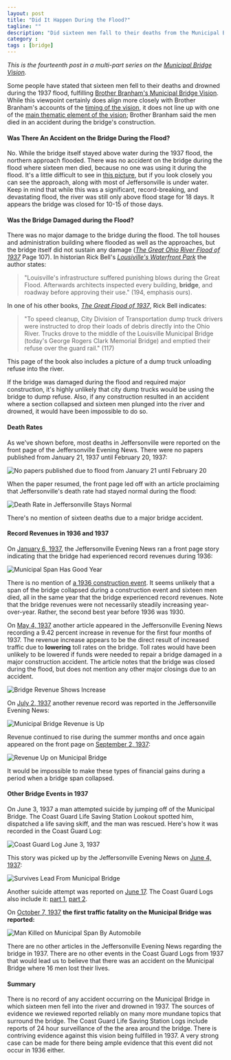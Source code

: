 ```yaml
---
layout: post
title: "Did It Happen During the Flood?"
tagline: ""
description: "Did sixteen men fall to their deaths from the Municipal Bridge during the great flood of 1937? Or in 1936?"
category : 
tags : [bridge]
---
```


_This is the fourteenth post in a multi-part series on the <a href="/tags.html#bridge-ref">Municipal Bridge Vision</a>._

Some people have stated that sixteen men fell to their deaths and drowned during the 1937 flood, fulfilling [Brother Branham's Municipal Bridge Vision](2013/02/16/What-Did-Brother-Branham-Say-About-The-Bridge/).  While this viewpoint  certainly does align more closely with Brother Branham's accounts of the [timing of the vision](2013/02/20/Timing-Problems-With-The-Bridge-Vision/), it does not line up with one of the [main thematic element of the vision](2013/02/16/What-Did-Brother-Branham-Say-About-The-Bridge/); Brother Branham said the men died in an accident during the bridge's construction.  

#### Was There An Accident on the Bridge During the Flood?

No.  While the bridge itself stayed above water during the 1937 flood, the northern approach flooded.  There was no accident on the bridge during the flood where sixteen men died, because no one was using it during the flood.  It's a little difficult to see in [this picture](http://uofllibraries.files.wordpress.com/2012/03/lou-e-to-jeff-in.jpg), but if you look closely you can see the approach, along with most of Jeffersonville is under water.  Keep in mind that while this was a significant, record-breaking, and devastating flood, the river was still only above flood stage for 18 days.  It appears the bridge was closed for 10-15 of those days.

#### Was the Bridge Damaged during the Flood?

There was no major damage to the bridge during the flood.  The toll houses and administration building where flooded as well as the approaches, but the bridge itself did not sustain any damage ([*The Great Ohio River Flood of 1937*](http://www.amazon.com/Great-Images-America-Arcadia-Publishing/dp/0738568589/ref=sr_1_2?s=books&ie=UTF8&qid=1363659342&sr=1-2&keywords=the+great+flood+of+1937) Page 107).  In historian Rick Bell's [*Lousiville's Waterfront Park*](http://www.amazon.com/Louisvilles-Waterfront-Park-Riverfront-Renaissance/dp/1935497324/ref=sr_1_2?ie=UTF8&qid=1363658985&sr=8-2&keywords=Louisville%27s+waterfront+park) the author states:

>"Louisville's infrastructure suffered punishing blows during the Great Flood.  Afterwards architects inspected every building, **bridge**, and roadway before approving their use." (194, emphasis ours).  

In one of his other books, [*The Great Flood of 1937*](http://www.amazon.com/Great-Flood-1937-Soaring-Spirits/dp/1884532829/ref=sr_1_1?s=books&ie=UTF8&qid=1363659342&sr=1-1&keywords=the+great+flood+of+1937), Rick Bell indicates:

> "To speed cleanup, City Division of Transportation dump truck drivers were instructed to drop their loads of debris directly into the Ohio River.  Trucks drove to the middle of the Louisville Municipal Bridge (today's George Rogers Clark Memorial Bridge) and emptied their refuse over the guard rail." (117)

This page of the book also includes a picture of a dump truck unloading refuse into the river.  

If the bridge was damaged during the flood and required major construction, it's highly unlikely that city dump trucks would be using the bridge to dump refuse.  Also, if any construction resulted in an accident where a section collapsed and sixteen men plunged into the river and drowned, it would have been impossible to do so.  

#### Death Rates

As we've shown before, most deaths in Jeffersonville were reported on the front page of the Jeffersonville Evening News.  There were no papers published from January 21, 1937 until February 20, 1937:

<img src="/assets/Bridge/NoPapersDueToFlood.jpg" alt="No papers published due to flood from January 21 until February 20" class="img img-polaroid" />

When the paper resumed, the front page led off with an article proclaiming that Jeffersonville's death rate had stayed normal during the flood:

<img src="/assets/Bridge/19370220.jpg" alt="Death Rate in Jeffersonville Stays Normal" class="img img-polaroid" />

There's no mention of sixteen deaths due to a major bridge accident.

#### Record Revenues in 1936 and 1937

On [January 6, 1937](/assets/Bridge/19370106.pdf), the Jeffersonville Evening News ran a front page story indicating that the bridge had experienced record revenues during 1936:

<img src="/assets/Bridge/19370106_MunicipalSpanHasGoodYear.jpg" alt="Municipal Span Has Good Year" class="img img-polaroid" />

There is no mention of [a 1936 construction event](2013/03/09/Coast-Guard-Life-Saving-Station/).  It seems unlikely that a span of the bridge collapsed during a construction event and sixteen men died, all in the same year that the bridge experienced record revenues.  Note that the bridge revenues were not necessarily steadily increasing year-over-year.  Rather, the second best year before 1936 was 1930.  

On [May 4, 1937](/assets/Bridge/19370504.pdf) another article appeared in the Jeffersonville Evening News recording a 9.42 percent increase in revenue for the first four months of 1937.  The revenue increase appears to be the direct result of increased traffic due to **lowering** toll rates on the bridge.  Toll rates would have been unlikely to be lowered if funds were needed to repair a bridge damaged in a major construction accident.  The article notes that the bridge was closed during the flood, but does not mention any other major closings due to an accident.  

<img src="/assets/Bridge/19370504.jpg" alt="Bridge Revenue Shows Increase" class="img img-polaroid" />

On [July 2, 1937](/assets/Bridge/19370702.pdf) another revenue record was reported in the Jeffersonville Evening News: 

<img src="/assets/Bridge/19370702.jpg" alt="Municipal Bridge Revenue is Up" class="img img-polaroid" />

Revenue continued to rise during the summer months and once again appeared on the front page on [September 2, 1937](/assets/Bridge/19370902.pdf):

<img src="/assets/Bridge/19370902.jpg" alt="Revenue Up on Municipal Bridge" class="img img-polaroid" />

It would be impossible to make these types of financial gains during a period when a bridge span collapsed.

#### Other Bridge Events in 1937

On June 3, 1937 a man attempted suicide by jumping off of the Municipal Bridge.  The Coast Guard Life Saving Station Lookout spotted him, dispatched a life saving skiff, and the man was rescued.  Here's how it was recorded in the Coast Guard Log:

<img src="/assets/Bridge/19370604Broaddus.jpg" alt="Coast Guard Log June 3, 1937" class="img img-polaroid" />

This story was picked up by the Jeffersonville Evening News on [June 4, 1937](/assets/Bridge/19370604.pdf):

<img src="/assets/Bridge/19370604.jpg" alt="Survives Lead From Municipal Bridge" class="img img-polaroid" />

Another suicide attempt was reported on [June 17](/assets/Bridge/19370617.pdf).  The Coast Guard Logs also include it: [part 1](http://www.facebook.com/photo.php?fbid=468556259883638&set=a.468556063216991.1073741847.456312137774717&type=3&l=e2a1a00bd1&theater), [part 2](http://www.facebook.com/photo.php?fbid=468556269883637&set=a.468556063216991.1073741847.456312137774717&type=3&l=e2a1a00bd1&theater).

On [October 7, 1937](/assets/Bridge/19371007.pdf) **the first traffic fatality on the Municipal Bridge was reported:**

<img src="/assets/Bridge/19371007.jpg" alt="Man Killed on Municipal Span By Automobile " class="img img-polaroid" />

There are no other articles in the Jeffersonville Evening News regarding the bridge in 1937.  There are no other events in the Coast Guard Logs from 1937 that would lead us to believe that there was an accident on the Municipal Bridge where 16 men lost their lives.

#### Summary

There is no record of any accident occurring on the Municipal Bridge in which sixteen men fell into the river and drowned in 1937.  The sources of evidence we reviewed reported reliably on many more mundane topics that surround the bridge.  The Coast Guard Life Saving Station Logs include reports of 24 hour surveillance of the the area around the bridge.  There is contriving evidence against this vision being fulfilled in 1937.  A very strong case can be made for there being ample evidence that this event did not occur in 1936 either.
